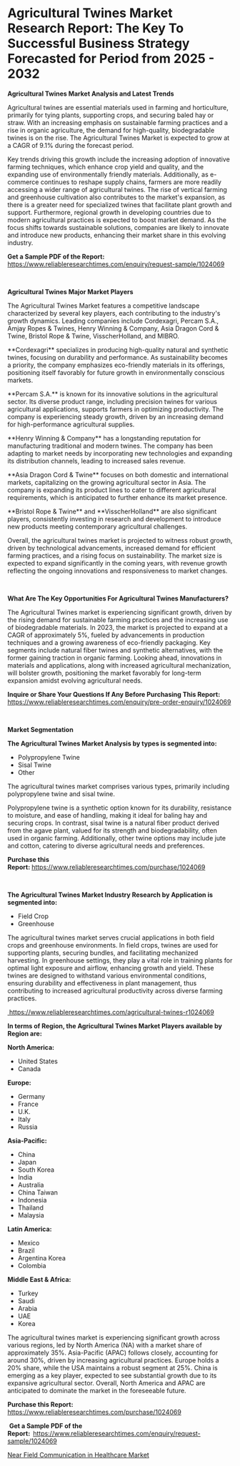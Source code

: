 <p><h1>Agricultural Twines Market Research Report: The Key To Successful Business Strategy Forecasted for Period from 2025 - 2032</h1></p><p><strong>Agricultural Twines Market Analysis and Latest Trends</strong></p>
<p><p>Agricultural twines are essential materials used in farming and horticulture, primarily for tying plants, supporting crops, and securing baled hay or straw. With an increasing emphasis on sustainable farming practices and a rise in organic agriculture, the demand for high-quality, biodegradable twines is on the rise. The Agricultural Twines Market is expected to grow at a CAGR of 9.1% during the forecast period. </p><p>Key trends driving this growth include the increasing adoption of innovative farming techniques, which enhance crop yield and quality, and the expanding use of environmentally friendly materials. Additionally, as e-commerce continues to reshape supply chains, farmers are more readily accessing a wider range of agricultural twines. The rise of vertical farming and greenhouse cultivation also contributes to the market's expansion, as there is a greater need for specialized twines that facilitate plant growth and support. Furthermore, regional growth in developing countries due to modern agricultural practices is expected to boost market demand. As the focus shifts towards sustainable solutions, companies are likely to innovate and introduce new products, enhancing their market share in this evolving industry.</p></p>
<p><strong>Get a Sample PDF of the Report:&nbsp;</strong> <a href="https://www.reliableresearchtimes.com/enquiry/request-sample/1024069?utm_campaign=3036&utm_medium=2&utm_source=Github&utm_content=ia&utm_term=07032025&utm_id=agricultural-twines">https://www.reliableresearchtimes.com/enquiry/request-sample/1024069</a></p>
<p>&nbsp;</p>
<p><strong>Agricultural Twines Major Market Players</strong></p>
<p><p>The Agricultural Twines Market features a competitive landscape characterized by several key players, each contributing to the industry's growth dynamics. Leading companies include Cordexagri, Percam S.A., Amjay Ropes & Twines, Henry Winning & Company, Asia Dragon Cord & Twine, Bristol Rope & Twine, VisscherHolland, and MIBRO.</p><p>**Cordexagri** specializes in producing high-quality natural and synthetic twines, focusing on durability and performance. As sustainability becomes a priority, the company emphasizes eco-friendly materials in its offerings, positioning itself favorably for future growth in environmentally conscious markets.</p><p>**Percam S.A.** is known for its innovative solutions in the agricultural sector. Its diverse product range, including precision twines for various agricultural applications, supports farmers in optimizing productivity. The company is experiencing steady growth, driven by an increasing demand for high-performance agricultural supplies.</p><p>**Henry Winning & Company** has a longstanding reputation for manufacturing traditional and modern twines. The company has been adapting to market needs by incorporating new technologies and expanding its distribution channels, leading to increased sales revenue.</p><p>**Asia Dragon Cord & Twine** focuses on both domestic and international markets, capitalizing on the growing agricultural sector in Asia. The company is expanding its product lines to cater to different agricultural requirements, which is anticipated to further enhance its market presence.</p><p>**Bristol Rope & Twine** and **VisscherHolland** are also significant players, consistently investing in research and development to introduce new products meeting contemporary agricultural challenges. </p><p>Overall, the agricultural twines market is projected to witness robust growth, driven by technological advancements, increased demand for efficient farming practices, and a rising focus on sustainability. The market size is expected to expand significantly in the coming years, with revenue growth reflecting the ongoing innovations and responsiveness to market changes.</p></p>
<p>&nbsp;</p>
<p><strong>What Are The Key Opportunities For Agricultural Twines Manufacturers?</strong></p>
<p><p>The Agricultural Twines market is experiencing significant growth, driven by the rising demand for sustainable farming practices and the increasing use of biodegradable materials. In 2023, the market is projected to expand at a CAGR of approximately 5%, fueled by advancements in production techniques and a growing awareness of eco-friendly packaging. Key segments include natural fiber twines and synthetic alternatives, with the former gaining traction in organic farming. Looking ahead, innovations in materials and applications, along with increased agricultural mechanization, will bolster growth, positioning the market favorably for long-term expansion amidst evolving agricultural needs.</p></p>
<p><strong>Inquire or Share Your Questions If Any Before Purchasing This Report:</strong> <a href="https://www.reliableresearchtimes.com/enquiry/pre-order-enquiry/1024069?utm_campaign=3036&utm_medium=2&utm_source=Github&utm_content=ia&utm_term=07032025&utm_id=agricultural-twines">https://www.reliableresearchtimes.com/enquiry/pre-order-enquiry/1024069</a></p>
<p>&nbsp;</p>
<p><strong>Market Segmentation</strong></p>
<p><strong>The Agricultural Twines Market Analysis by types is segmented into:</strong></p>
<p><ul><li>Polypropylene Twine</li><li>Sisal Twine</li><li>Other</li></ul></p>
<p><p>The agricultural twines market comprises various types, primarily including polypropylene twine and sisal twine. </p><p>Polypropylene twine is a synthetic option known for its durability, resistance to moisture, and ease of handling, making it ideal for baling hay and securing crops. In contrast, sisal twine is a natural fiber product derived from the agave plant, valued for its strength and biodegradability, often used in organic farming. Additionally, other twine options may include jute and cotton, catering to diverse agricultural needs and preferences.</p></p>
<p><strong>Purchase this Report:&nbsp;</strong><a href="https://www.reliableresearchtimes.com/purchase/1024069?utm_campaign=3036&utm_medium=2&utm_source=Github&utm_content=ia&utm_term=07032025&utm_id=agricultural-twines">https://www.reliableresearchtimes.com/purchase/1024069</a></p>
<p>&nbsp;</p>
<p><strong>The Agricultural Twines Market Industry Research by Application is segmented into:</strong></p>
<p><ul><li>Field Crop</li><li>Greenhouse</li></ul></p>
<p><p>The agricultural twines market serves crucial applications in both field crops and greenhouse environments. In field crops, twines are used for supporting plants, securing bundles, and facilitating mechanized harvesting. In greenhouse settings, they play a vital role in training plants for optimal light exposure and airflow, enhancing growth and yield. These twines are designed to withstand various environmental conditions, ensuring durability and effectiveness in plant management, thus contributing to increased agricultural productivity across diverse farming practices.</p></p>
<p><a href="https://www.reliableresearchtimes.com/agricultural-twines-r1024069?utm_campaign=3036&utm_medium=2&utm_source=Github&utm_content=ia&utm_term=07032025&utm_id=agricultural-twines">&nbsp;https://www.reliableresearchtimes.com/agricultural-twines-r1024069</a></p>
<p><strong>In terms of Region, the Agricultural Twines Market Players available by Region are:</strong></p>
<p>
    <p> <strong> North America: </strong>
        <ul>
            <li>United States</li>
            <li>Canada</li>
        </ul>
        </p> 
    <p> <strong> Europe: </strong>
        <ul>
            <li>Germany</li>
            <li>France</li>
            <li>U.K.</li>
            <li>Italy</li>
            <li>Russia</li>
        </ul>
        </p> 
    <p> <strong> Asia-Pacific: </strong>
        <ul>
            <li>China</li>
            <li>Japan</li>
            <li>South Korea</li>
            <li>India</li>
            <li>Australia</li>
            <li>China Taiwan</li>
            <li>Indonesia</li>
            <li>Thailand</li>
            <li>Malaysia</li>
        </ul>
        </p> 
    <p> <strong> Latin America: </strong>
        <ul>
            <li>Mexico</li>
            <li>Brazil</li>
            <li>Argentina Korea</li>
            <li>Colombia</li>
        </ul>
        </p> 
    <p> <strong> Middle East & Africa: </strong>
        <ul>
            <li>Turkey</li>
            <li>Saudi</li>
            <li>Arabia</li>
            <li>UAE</li>
            <li>Korea</li>
        </ul>
    </p>
    </p>
<p><p>The agricultural twines market is experiencing significant growth across various regions, led by North America (NA) with a market share of approximately 35%. Asia-Pacific (APAC) follows closely, accounting for around 30%, driven by increasing agricultural practices. Europe holds a 20% share, while the USA maintains a robust segment at 25%. China is emerging as a key player, expected to see substantial growth due to its expansive agricultural sector. Overall, North America and APAC are anticipated to dominate the market in the foreseeable future.</p></p>
<p><strong>Purchase this Report: </strong><a href="https://www.reliableresearchtimes.com/purchase/1024069?utm_campaign=3036&utm_medium=2&utm_source=Github&utm_content=ia&utm_term=07032025&utm_id=agricultural-twines">https://www.reliableresearchtimes.com/purchase/1024069</a></p>
<p>&nbsp;<strong>Get a Sample PDF of the Report:&nbsp;&nbsp;</strong><a href="https://www.reliableresearchtimes.com/enquiry/request-sample/1024069?utm_campaign=3036&utm_medium=2&utm_source=Github&utm_content=ia&utm_term=07032025&utm_id=agricultural-twines">https://www.reliableresearchtimes.com/enquiry/request-sample/1024069</a></p>
<p><strong></strong></p>
<p><p><a href="https://github.com/scaseiargas/Market-Research-Report-List-1/blob/main/near-field-communication-in-healthcare-market.md?utm_campaign=3036&utm_medium=2&utm_source=Github&utm_content=ia&utm_term=07032025&utm_id=agricultural-twines">Near Field Communication in Healthcare Market</a></p></p>